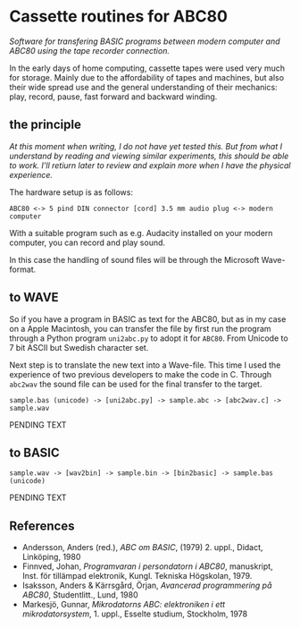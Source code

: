 
# Cassette routines for ABC80

*Software for transfering BASIC programs between modern computer
and ABC80 using the tape recorder connection.*

In the early days of home computing, cassette tapes were used very much
for storage. Mainly due to the affordability of tapes and machines, but
also their wide spread use and the general understanding of their mechanics:
play, record, pause, fast forward and backward winding.


## the principle

*At this moment when writing, I do not have yet tested this. But from what I
understand by reading and viewing similar experiments, this should be able to
work. I'll retiurn later to review and explain more when I have the physical
experience.*

The hardware setup is as follows:

```
ABC80 <-> 5 pind DIN connector [cord] 3.5 mm audio plug <-> modern computer
```

With a suitable program such as e.g. Audacity installed on your modern computer,
you can record and play sound.

In this case the handling of sound files will be through the Microsoft Wave-format.


## to WAVE

So if you have a program in BASIC as text for the ABC80, but as in my case 
on a Apple Macintosh, you can transfer the file by first run the program
through a Python program `uni2abc.py` to adopt it for `ABC80`. From Unicode
to 7 bit ASCII but Swedish character set.

Next step is to translate the new text into a Wave-file. This time I used the
experience of two previous developers to make the code in C. Through `abc2wav`
the sound file can be used for the final transfer to the target.

```
sample.bas (unicode) -> [uni2abc.py] -> sample.abc -> [abc2wav.c] -> sample.wav 
```

PENDING TEXT

## to BASIC

```
sample.wav -> [wav2bin] -> sample.bin -> [bin2basic] -> sample.bas (unicode)
```

PENDING TEXT


## References

- Andersson, Anders (red.), *ABC om BASIC*, (1979) 2. uppl., Didact, Linköping, 1980
- Finnved, Johan, *Programvaran i persondatorn i ABC80*, manuskript, Inst. för tillämpad elektronik, Kungl. Tekniska Högskolan, 1979.
- Isaksson, Anders & Kärrsgård, Örjan, *Avancerad programmering på ABC80*, Studentlitt., Lund, 1980
- Markesjö, Gunnar, *Mikrodatorns ABC: elektroniken i ett mikrodatorsystem*, 1. uppl., Esselte studium, Stockholm, 1978
